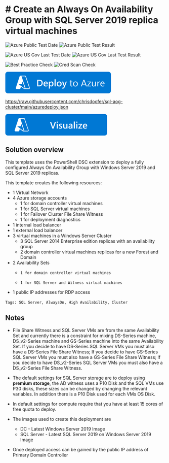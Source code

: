 # # Create an Always On Availability Group with SQL Server 2019 replica virtual machines

![Azure Public Test Date](https://azurequickstartsservice.blob.core.windows.net/badges/application-workloads/sql/sqlvm-alwayson-cluster/PublicLastTestDate.svg)
![Azure Public Test Result](https://azurequickstartsservice.blob.core.windows.net/badges/application-workloads/sql/sqlvm-alwayson-cluster/PublicDeployment.svg)

![Azure US Gov Last Test Date](https://azurequickstartsservice.blob.core.windows.net/badges/application-workloads/sql/sqlvm-alwayson-cluster/FairfaxLastTestDate.svg)
![Azure US Gov Last Test Result](https://azurequickstartsservice.blob.core.windows.net/badges/application-workloads/sql/sqlvm-alwayson-cluster/FairfaxDeployment.svg)

![Best Practice Check](https://azurequickstartsservice.blob.core.windows.net/badges/application-workloads/sql/sqlvm-alwayson-cluster/BestPracticeResult.svg)
![Cred Scan Check](https://azurequickstartsservice.blob.core.windows.net/badges/application-workloads/sql/sqlvm-alwayson-cluster/CredScanResult.svg)

[![Deploy To Azure](https://raw.githubusercontent.com/Azure/azure-quickstart-templates/master/1-CONTRIBUTION-GUIDE/images/deploytoazure.svg?sanitize=true)](https://portal.azure.com/#create/Microsoft.Template/uri/https%3A%2F%2Fraw.githubusercontent.com%2Fchrisdoofer%2Fsql-aog-cluster%2Fmaster%2Fazuredeploy.json)  

https://raw.githubusercontent.com/chrisdoofer/sql-aog-cluster/main/azuredeploy.json

[![Visualize](https://raw.githubusercontent.com/Azure/azure-quickstart-templates/master/1-CONTRIBUTION-GUIDE/images/visualizebutton.svg?sanitize=true)](http://armviz.io/#/?load=https%3A%2F%2Fraw.githubusercontent.com%2FAzure%2Fazure-quickstart-templates%2Fmaster%2Fapplication-workloads%2Fsql%2Fsqlvm-alwayson-cluster%2Fazuredeploy.json)



## Solution overview

This template uses the PowerShell DSC extension to deploy a fully configured Always On Availability Group with Windows Server 2019 and SQL Server 2019 replicas.

This template creates the following resources:

+   1 Virtual Network
+   4 Azure storage accounts
    +    1 for domain controller virtual machines
    +    1 for SQL Server virtual machines
    +    1 for Failover Cluster File Share Witness
    +    1 for deployment diagnostics
+   1 internal load balancer
+   1 external load balancer
+   3 virtual machines in a Windows Server Cluster
    +    3 SQL Server 2014 Enterprise edition replicas with an availability group
    +    2 domain controller virtual machines replicas for a new Forest and Domain
+   2 Availability Sets
    +     1 for domain controller virtual machines
    +     1 for SQL Server and Witness virtual machines
+   1 public IP addresses for RDP access

`Tags: SQL Server, AlwaysOn, High Availability, Cluster `

## Notes

+ 	File Share Witness and SQL Server VMs are from the same Availability Set and currently there is a constraint for mixing DS-Series machine, DS_v2-Series machine and GS-Series machine into the same Availability Set. If you decide to have DS-Series SQL Server VMs you must also have a DS-Series File Share Witness; If you decide to have GS-Series SQL Server VMs you must also have a GS-Series File Share Witness; If you decide to have DS_v2-Series SQL Server VMs you must also have a DS_v2-Series File Share Witness.

+	The default settings for SQL Server storage are to deploy using **premium storage**, the AD witness uses a P10 Disk and the SQL VMs use P30 disks, these sizes can be changed by changing the relevant variables. In addition there is a P10 Disk used for each VMs OS Disk.

+ 	In default settings for compute require that you have at least 15 cores of free quota to deploy.

+ 	The images used to create this deployment are
	+ 	DC - Latest Windows Server 2019 Image
	+ 	SQL Server - Latest SQL Server 2019 on Windows Server 2019 Image
	
+ 	Once deployed access can be gained by the public IP address of Primary Domain Controller



